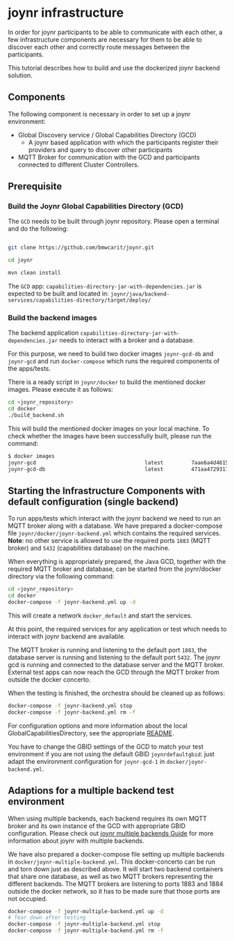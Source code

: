 # joynr infrastructure

In order for joynr participants to be able to communicate with
each other, a few infrastructure components are necessary for
them to be able to discover each other and correctly route
messages between the participants.

This tutorial describes how to build and use the dockerized joynr backend solution.

## Components

The following component is necessary in order to set up a joynr environment:

* Global Discovery service / Global Capabilities Directory (GCD)
  * A joynr based application with which the participants register their providers and query to
    discover other participants
* MQTT Broker for communication with the GCD and participants connected to different Cluster
  Controllers.

## Prerequisite

### Build the Joynr Global Capabilities Directory (GCD)
The `GCD` needs to be built through joynr repository. Please open a terminal and do the following:

```bash

git clone https://github.com/bmwcarit/joynr.git

cd joynr

mvn clean install

```
The `GCD` app: `capabilities-directory-jar-with-dependencies.jar` is expected to be built and located
in: `joynr/java/backend-services/capabilities-directory/target/deploy/`

### Build the backend images
The backend application `capabilities-directory-jar-with-dependencies.jar` needs to interact with a
broker and a database.

For this purpose, we need to build two docker images `joynr-gcd-db` and `joynr-gcd` and run
`docker-compose` which runs the required components of the apps/tests.

There is a ready script in `joynr/docker` to build the mentioned docker images. Please execute it
as follows:

```bash
cd <joynr_repository>
cd docker
./build_backend.sh
```
This will build the mentioned docker images on your local machine. To check whether the images have
been successfully built, please run the command:

```bash
$ docker images
joynr-gcd                                   latest         7aae6a4d4615   47 hours ago    260MB
joynr-gcd-db                                latest         471aa4729317   47 hours ago    192MB

```

## Starting the Infrastructure Components with default configuration (single backend)

To run apps/tests which interact with the joynr backend we need to run an MQTT
broker along with a database. We have prepared a docker-compose file `joynr/docker/joynr-backend.yml`
which contains the required services.  
**Note**: no other service is allowed to use the required ports `1883` (MQTT broker) and `5432`
(capabilities database) on the machine.

When everything is appropriately prepared, the Java GCD, together with the required MQTT broker and
database, can be started from the joynr/docker directory via the following command:

```bash
cd <joynr_repository>
cd docker
docker-compose -f joynr-backend.yml up -d
```
This will create a network `docker_default` and start the services.

At this point, the required services for any application or test which needs to interact with joynr
backend are available.

The MQTT broker is running and listening to the default port `1883`, the database server is running
and listening to the default port `5432`. The joynr gcd is running and connected to the database
server and the MQTT broker. External test apps can now reach the GCD through the MQTT broker from
outside the docker concerto.

When the testing is finished, the orchestra should be cleaned up as follows:

```bash
docker-compose -f joynr-backend.yml stop
docker-compose -f joynr-backend.yml rm -f
```

For configuration options and more information about the local GlobalCapabilitiesDirectory, see the
appropriate [README](../java/backend-services/capabilities-directory/README.md).

You have to change the GBID settings of the GCD to match your test environment if you are not using
the default GBID `joynrdefaultgbid`: just adapt the environment configuration for `joynr-gcd-1` in
`docker/joynr-backend.yml`.

## Adaptions for a multiple backend test environment

When using multiple backends, each backend requires its own MQTT broker and its own instance of the
GCD with appropriate GBID configuration. Please check out [joynr multiple backends Guide](multiple-backends.md)
for more information about joynr with multiple backends.

We have also prepared a docker-compose file setting up multiple backends in `docker/joynr-multiple-backend.yml`.
This docker-concerto can be run and torn down just as described above. It will start two backend
containers that share one database, as well as two MQTT brokers representing the different backends.
The MQTT brokers are listening to ports 1883 and 1884 outside the docker network, so it has to be
made sure that those ports are not occupied.

```bash
docker-compose -f joynr-multiple-backend.yml up -d
# Tear down after testing
docker-compose -f joynr-multiple-backend.yml stop
docker-compose -f joynr-multiple-backend.yml rm -f
```
